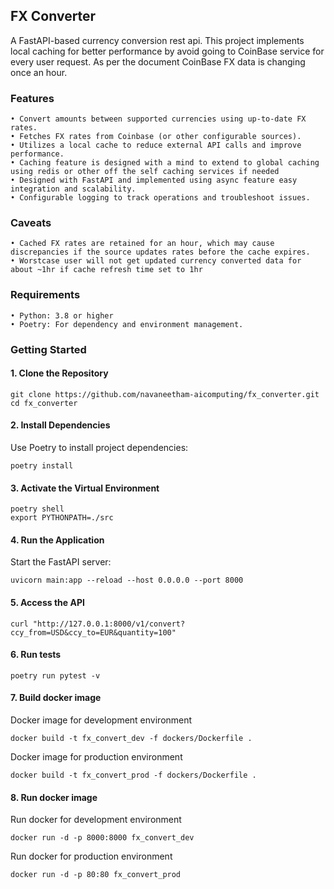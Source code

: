 ## FX Converter

A FastAPI-based currency conversion rest api. This project implements local caching for better performance by avoid going to CoinBase service for every user request.
As per the document CoinBase FX data is changing once an hour.  

### Features
	• Convert amounts between supported currencies using up-to-date FX rates.
	• Fetches FX rates from Coinbase (or other configurable sources).
	• Utilizes a local cache to reduce external API calls and improve performance. 
	• Caching feature is designed with a mind to extend to global caching using redis or other off the self caching services if needed 	
	• Designed with FastAPI and implemented using async feature easy integration and scalability. 
	• Configurable logging to track operations and troubleshoot issues.

### Caveats
	• Cached FX rates are retained for an hour, which may cause discrepancies if the source updates rates before the cache expires.
	• Worstcase user will not get updated currency converted data for about ~1hr if cache refresh time set to 1hr 

### Requirements
	• Python: 3.8 or higher
	• Poetry: For dependency and environment management.

### Getting Started
#### 1. Clone the Repository
```
git clone https://github.com/navaneetham-aicomputing/fx_converter.git
cd fx_converter
```

#### 2.	Install Dependencies
Use Poetry to install project dependencies:
```
poetry install
```

#### 3.	Activate the Virtual Environment
```
poetry shell
export PYTHONPATH=./src
```

#### 4.	Run the Application
Start the FastAPI server:
```
uvicorn main:app --reload --host 0.0.0.0 --port 8000
```

#### 5.	Access the API
```
curl "http://127.0.0.1:8000/v1/convert?ccy_from=USD&ccy_to=EUR&quantity=100"
```

#### 6. Run tests
```
poetry run pytest -v
```

#### 7. Build docker image
Docker image for development environment
```
docker build -t fx_convert_dev -f dockers/Dockerfile .
```

Docker image for production environment
```
docker build -t fx_convert_prod -f dockers/Dockerfile .
```

#### 8. Run docker image
Run docker for development environment
```
docker run -d -p 8000:8000 fx_convert_dev
```

Run docker for production environment
```
docker run -d -p 80:80 fx_convert_prod
```
